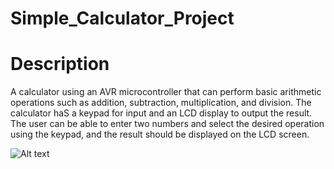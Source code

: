 # Simple_Calculator_Project
# Description 
A calculator using an AVR microcontroller that can perform basic arithmetic operations such as addition, subtraction, multiplication, and division.
 The calculator  haS a keypad for input and an LCD display to output the result.
  The user can be able to enter two numbers and select the desired operation using the keypad, and the result should be displayed on the LCD screen.

![Alt text](Calculator.gif)